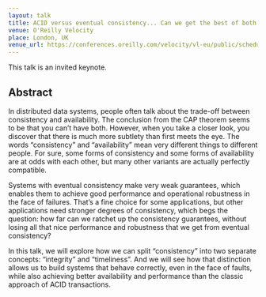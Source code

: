 ```yaml
---
layout: talk
title: ACID versus eventual consistency... Can we get the best of both worlds?
venue: O'Reilly Velocity
place: London, UK
venue_url: https://conferences.oreilly.com/velocity/vl-eu/public/schedule/detail/62690
---
```


This talk is an invited keynote.

Abstract
--------

In distributed data systems, people often talk about the trade-off between consistency and
availability. The conclusion from the CAP theorem seems to be that you can’t have both. However,
when you take a closer look, you discover that there is much more subtlety than first meets the eye.
The words “consistency” and “availability” mean very different things to different people. For sure,
some forms of consistency and some forms of availability are at odds with each other, but many other
variants are actually perfectly compatible.

Systems with eventual consistency make very weak guarantees, which enables them to achieve good
performance and operational robustness in the face of failures. That’s a fine choice for some
applications, but other applications need stronger degrees of consistency, which begs the question:
how far can we ratchet up the consistency guarantees, without losing all that nice performance and
robustness that we get from eventual consistency?

In this talk, we will explore how we can split “consistency” into two separate concepts: “integrity”
and “timeliness”. And we will see how that distinction allows us to build systems that behave
correctly, even in the face of faults, while also achieving better availability and performance than
the classic approach of ACID transactions.
